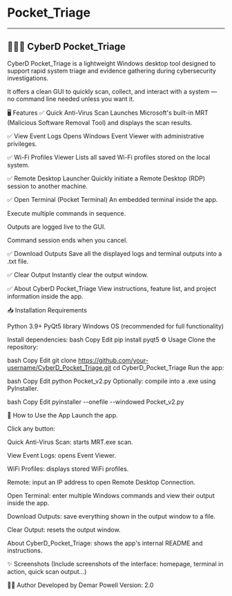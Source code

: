 # Pocket_Triage
----------------------------
👨🏾‍💻 CyberD Pocket_Triage
----------------------------
CyberD Pocket_Triage is a lightweight Windows desktop tool designed to support rapid system triage and evidence gathering during cybersecurity investigations.

It offers a clean GUI to quickly scan, collect, and interact with a system — no command line needed unless you want it.

🖥️ Features
✅ Quick Anti-Virus Scan
Launches Microsoft's built-in MRT (Malicious Software Removal Tool) and displays the scan results.

✅ View Event Logs
Opens Windows Event Viewer with administrative privileges.

✅ Wi-Fi Profiles Viewer
Lists all saved Wi-Fi profiles stored on the local system.

✅ Remote Desktop Launcher
Quickly initiate a Remote Desktop (RDP) session to another machine.

✅ Open Terminal (Pocket Terminal)
An embedded terminal inside the app.

Execute multiple commands in sequence.

Outputs are logged live to the GUI.

Command session ends when you cancel.

✅ Download Outputs
Save all the displayed logs and terminal outputs into a .txt file.

✅ Clear Output
Instantly clear the output window.

✅ About CyberD Pocket_Triage
View instructions, feature list, and project information inside the app.

📥 Installation
Requirements

Python 3.9+
PyQt5 library
Windows OS (recommended for full functionality)

Install dependencies:
bash
Copy
Edit
pip install pyqt5
⚙️ Usage
Clone the repository:

bash
Copy
Edit
git clone https://github.com/your-username/CyberD_Pocket_Triage.git
cd CyberD_Pocket_Triage
Run the app:

bash
Copy
Edit
python Pocket_v2.py
Optionally: compile into a .exe using PyInstaller.

bash
Copy
Edit
pyinstaller --onefile --windowed Pocket_v2.py

📖 How to Use the App
Launch the app.

Click any button:

Quick Anti-Virus Scan: starts MRT.exe scan.

View Event Logs: opens Event Viewer.

WiFi Profiles: displays stored WiFi profiles.

Remote: input an IP address to open Remote Desktop Connection.

Open Terminal: enter multiple Windows commands and view their output inside the app.

Download Outputs: save everything shown in the output window to a file.

Clear Output: resets the output window.

About CyberD_Pocket_Triage: shows the app's internal README and instructions.

✨ Screenshots
(Include screenshots of the interface: homepage, terminal in action, quick scan output...)

👨‍💻 Author
Developed by Demar Powell
Version: 2.0








